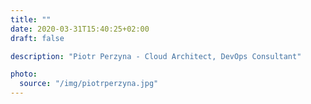 ```yaml
---
title: ""
date: 2020-03-31T15:40:25+02:00
draft: false

description: "Piotr Perzyna - Cloud Architect, DevOps Consultant"

photo:
  source: "/img/piotrperzyna.jpg"
---
```

